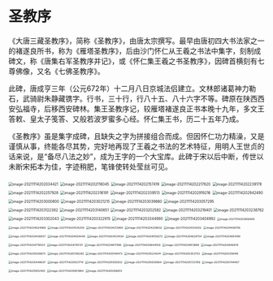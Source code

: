 # 圣教序

《大唐三藏圣教序》，简称《圣教序》，由唐太宗撰写。最早由唐初四大书法家之一的褚遂良所书，称为《雁塔圣教序》，后由沙门怀仁从王羲之书法中集字，刻制成碑文，称《唐集右军圣教序并记》，或《怀仁集王羲之书圣教序》，因碑首横刻有七尊佛像，又名《七佛圣教序》。

此碑，唐成亨三年（公元672年）十二月八日京城法侣建立。文林郎诸葛神力勒石，武骑尉朱静藏镌字。行书，三十行，行八十五、八十六字不等。碑原在陕西西安弘福寺，后移西安碑林。集王圣教序记，较雁塔褚遂良正书本晚十九年，多文王答敕、皇太子笺答、又般若波罗蜜多心经。怀仁集王书，历二十五年乃成。

《圣教序》虽是集字成碑，且缺失之字为拼接组合而成。但因怀仁功力精澡，又是谨慎从事，终能各尽其势，完好地再现了王羲之书法的艺术特征，用明人王世贞的话来说，是“备尽八法之妙”，成为王字的一个大宝库。此碑于宋以后中断，传世以未断宋拓本为佳，字迹稍肥，笔锋使转处莹丝可见。

<img src="/image/image-20211114202034421.png" alt="image-20211114202034421" style="zoom:50%;" />

<img src="/image/image-20211114202118045.png" alt="image-20211114202118045" style="zoom:50%;" />

<img src="/image/image-20211114202157419.png" alt="image-20211114202157419" style="zoom:50%;" />

<img src="/image/image-20211114202217620.png" alt="image-20211114202217620" style="zoom:50%;" />

<img src="/image/image-20211114202239178.png" alt="image-20211114202239178" style="zoom:50%;" />

<img src="/image/image-20211114202257928.png" alt="image-20211114202257928" style="zoom:50%;" />

<img src="/image/image-20211114202316191.png" alt="image-20211114202316191" style="zoom:50%;" />

<img src="/image/image-20211114202339513.png" alt="image-20211114202339513" style="zoom:50%;" />

<img src="/image/image-20211114202919216.png" alt="image-20211114202919216" style="zoom:50%;" />

<img src="/image/image-20211114202942490.png" alt="image-20211114202942490" style="zoom:50%;" />

<img src="/image/image-20211114203000800.png" alt="image-20211114203000800" style="zoom:50%;" />

<img src="/image/image-20211114203021215.png" alt="image-20211114203021215" style="zoom:50%;" />

<img src="/image/image-20211114203039660.png" alt="image-20211114203039660" style="zoom:50%;" />

<img src="/image/image-20211114203057295.png" alt="image-20211114203057295" style="zoom:50%;" />

<img src="/image/image-20211114203122382.png" alt="image-20211114203122382" style="zoom:50%;" />

<img src="/image/image-20211114203140651.png" alt="image-20211114203140651" style="zoom:50%;" />

<img src="/image/image-20211114203202582.png" alt="image-20211114203202582" style="zoom:50%;" />

<img src="/image/image-20211114203219401.png" alt="image-20211114203219401" style="zoom:50%;" />

<img src="/image/image-20211114203238762.png" alt="image-20211114203238762" style="zoom:50%;" />

<img src="/image/image-20211114203302043.png" alt="image-20211114203302043" style="zoom:50%;" />

<img src="/image/image-20211114203322915.png" alt="image-20211114203322915" style="zoom:50%;" />

<img src="/image/image-20211114203344990.png" alt="image-20211114203344990" style="zoom:50%;" />

<img src="/image/image-20211114203404992.png" alt="image-20211114203404992" style="zoom:50%;" />

<img src="/image/image-20211114203908409.png" alt="image-20211114203908409" style="zoom: 37%;" />

<img src="/image/image-20211114204024968.png" alt="image-20211114204024968" style="zoom:37%;" />

<img src="/image/image-20211114204125259.png" alt="image-20211114204125259" style="zoom:37%;" />

<img src="/image/image-20211114204213969.png" alt="image-20211114204213969" style="zoom:37%;" />

<img src="/image/image-20211114204238632.png" alt="image-20211114204238632" style="zoom:37%;" />

<img src="/image/image-20211114204334202.png" alt="image-20211114204334202" style="zoom:37%;" />

<img src="/image/image-20211114204408756.png" alt="image-20211114204408756" style="zoom:37%;" />

<img src="/image/image-20211114204436837.png" alt="image-20211114204436837" style="zoom:37%;" />

<img src="/image/image-20211114204504449.png" alt="image-20211114204504449" style="zoom:37%;" />

<img src="/image/image-20211114204531424.png" alt="image-20211114204531424" style="zoom:37%;" />

<img src="/image/image-20211114204559272.png" alt="image-20211114204559272" style="zoom:37%;" />

<img src="/image/image-20211114204624754.png" alt="image-20211114204624754" style="zoom:37%;" />

<img src="/image/image-20211114204654199.png" alt="image-20211114204654199" style="zoom:37%;" />

<img src="/image/image-20211114204719503.png" alt="image-20211114204719503" style="zoom:37%;" />

<img src="/image/image-20211114204745131.png" alt="image-20211114204745131" style="zoom:37%;" />

<img src="/image/image-20211114204817996.png" alt="image-20211114204817996" style="zoom:37%;" />

<img src="/image/image-20211114204844556.png" alt="image-20211114204844556" style="zoom:37%;" />

<img src="/image/image-20211114204913889.png" alt="image-20211114204913889" style="zoom:37%;" />

<img src="/image/image-20211114204949476.png" alt="image-20211114204949476" style="zoom:37%;" />

<img src="/image/image-20211114205038873.png" alt="image-20211114205038873" style="zoom:37%;" />

<img src="/image/image-20211114205106282.png" alt="image-20211114205106282" style="zoom:37%;" />

<img src="/image/image-20211114205148472.png" alt="image-20211114205148472" style="zoom:37%;" />

<img src="/image/image-20211114205234241.png" alt="image-20211114205234241" style="zoom:37%;" />

<img src="/image/image-20211114205303753.png" alt="image-20211114205303753" style="zoom:37%;" />

<img src="/image/image-20211114205358416.png" alt="image-20211114205358416" style="zoom:37%;" />

<img src="/image/image-20211114205448637.png" alt="image-20211114205448637" style="zoom:37%;" />

<img src="/image/image-20211114205521714.png" alt="image-20211114205521714" style="zoom:37%;" />

<img src="/image/image-20211114205550932.png" alt="image-20211114205550932" style="zoom:37%;" />

<img src="/image/image-20211114205639964.png" alt="image-20211114205639964" style="zoom:37%;" />

<img src="/image/image-20211114205723769.png" alt="image-20211114205723769" style="zoom:37%;" />

<img src="/image/image-20211114205744487.png" alt="image-20211114205744487" style="zoom:37%;" />

<img src="/image/image-20211114205812400.png" alt="image-20211114205812400" style="zoom:37%;" />

<img src="/image/image-20211114205851864.png" alt="image-20211114205851864" style="zoom:37%;" />

<img src="/image/image-20211114205936813.png" alt="image-20211114205936813" style="zoom:37%;" />
